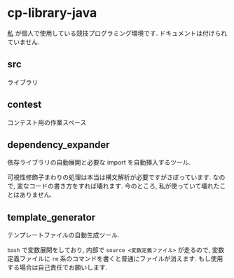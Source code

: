 # cp-library-java

[私](https://atcoder.jp/users/suisen) が個人で使用している競技プログラミング環境です. ドキュメントは付けられていません.

## src

ライブラリ

## contest

コンテスト用の作業スペース

## dependency_expander

依存ライブラリの自動展開と必要な import を自動挿入するツール.

可視性修飾子まわりの処理は本当は構文解析が必要ですがさぼっています. なので, 変なコードの書き方をすれば壊れます. 今のところ, 私が使っていて壊れたことはありません.

## template_generator

テンプレートファイルの自動生成ツール.

`bash` で変数展開をしており, 内部で `source <変数定義ファイル>` が走るので, 変数定義ファイルに `rm` 系のコマンドを書くと普通にファイルが消えます. もし使用する場合は自己責任でお願いします.
